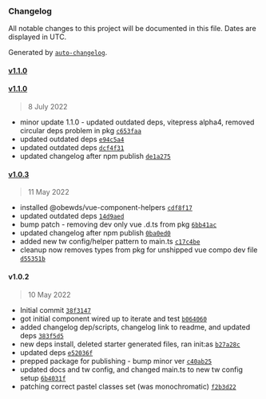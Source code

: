 ### Changelog

All notable changes to this project will be documented in this file. Dates are displayed in UTC.

Generated by [`auto-changelog`](https://github.com/CookPete/auto-changelog).

#### [v1.1.0](https://github.com/obewds/tw-bg-palette-pastel/compare/v1.1.0...v1.1.0)

#### [v1.1.0](https://github.com/obewds/tw-bg-palette-pastel/compare/v1.0.3...v1.1.0)

> 8 July 2022

- minor update 1.1.0 - updated outdated deps, vitepress alpha4, removed circular deps problem in pkg [`c653faa`](https://github.com/obewds/tw-bg-palette-pastel/commit/c653faa8b4698ddbc8bad1fae1d7eca867a73742)
- updated outdated deps [`e94c5a4`](https://github.com/obewds/tw-bg-palette-pastel/commit/e94c5a462c378a8660a1fd2a6dc70b4749aea690)
- updated outdated deps [`dcf4f31`](https://github.com/obewds/tw-bg-palette-pastel/commit/dcf4f318943b0750ee8266b98d4aeda01ba1a8a6)
- updated changelog after npm publish [`de1a275`](https://github.com/obewds/tw-bg-palette-pastel/commit/de1a27585c07767302a878029538de1db0464c24)

#### [v1.0.3](https://github.com/obewds/tw-bg-palette-pastel/compare/v1.0.2...v1.0.3)

> 11 May 2022

- installed @obewds/vue-component-helpers [`cdf8f17`](https://github.com/obewds/tw-bg-palette-pastel/commit/cdf8f173a4934a709125020ff45ae44a7835ebea)
- updated outdated deps [`14d9aed`](https://github.com/obewds/tw-bg-palette-pastel/commit/14d9aed289a21c2f43682168ee6be65b172e6d8e)
- bump patch - removing dev only vue .d.ts from pkg [`6bb41ac`](https://github.com/obewds/tw-bg-palette-pastel/commit/6bb41ac8c53455dde8290a9cc7a2aa035c1b30ed)
- updated changelog after npm publish [`0ba0ed0`](https://github.com/obewds/tw-bg-palette-pastel/commit/0ba0ed085c03415700bce62d39dc6ea659f87ddc)
- added new tw config/helper pattern to main.ts [`c17c4be`](https://github.com/obewds/tw-bg-palette-pastel/commit/c17c4be5ede32c3f153b0609bbaf528916a29138)
- cleanup now removes types from pkg for unshipped vue compo dev file [`d55351b`](https://github.com/obewds/tw-bg-palette-pastel/commit/d55351baab884c926538fba2786f46b779c379bd)

#### v1.0.2

> 10 May 2022

- Initial commit [`38f3147`](https://github.com/obewds/tw-bg-palette-pastel/commit/38f31474bb96d7748d4f6c941cfcf002cfba01ee)
- got initial component wired up to iterate and test [`b064060`](https://github.com/obewds/tw-bg-palette-pastel/commit/b064060e40ed37009525abe51b4ea651bcfb18bd)
- added changelog dep/scripts, changelog link to readme, and updated deps [`383f5d5`](https://github.com/obewds/tw-bg-palette-pastel/commit/383f5d5638bc0bbf93d219ba1ada10edabf34eee)
- new deps install, deleted starter generated files, ran init:as [`b27a28c`](https://github.com/obewds/tw-bg-palette-pastel/commit/b27a28c619616b18f6460a3d41f0c864e025efe1)
- updated deps [`e52036f`](https://github.com/obewds/tw-bg-palette-pastel/commit/e52036fb060f4b8695f84036c5005757eca3cf62)
- prepped package for publishing - bump minor ver [`c40ab25`](https://github.com/obewds/tw-bg-palette-pastel/commit/c40ab250b4c5e2f4383fa7cb0ede81e94423d094)
- updated docs and tw config, and changed main.ts to new tw config setup [`6b4031f`](https://github.com/obewds/tw-bg-palette-pastel/commit/6b4031f0c9e77cb29fe01d65550347f5b298cb49)
- patching correct pastel classes set (was monochromatic) [`f2b3d22`](https://github.com/obewds/tw-bg-palette-pastel/commit/f2b3d22dea1ec2947323884dcde39e9e26f15af7)
